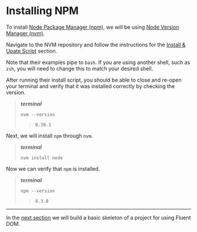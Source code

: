 # Installing NPM

To install [Node Package Manager (npm)](https://www.npmjs.com/), we will be using [Node Version Manager (nvm)](https://github.com/nvm-sh/nvm#installing-and-updating).

Navigate to the NVM repository and follow the instructions for the [Install & Upate Script](https://github.com/nvm-sh/nvm#install--update-script) section.

Note that their examples pipe to `bash`. If you are using another shell, such as `zsh`, you will need to change this to match your desired shell.

After running their install script, you should be able to close and re-open your terminal and verify that it was installed correctly by checking the version.

> **_terminal_**
> ```
> nvm --version
> ```
> > ```
> > 0.39.1
> > ```

Next, we will install `npm` through `nvm`.

> **_terminal_**
>
> ```
> nvm install node
> ```

Now we can verify that `npm` is installed.

> **_terminal_**
>
> ```
> npm --version
> ```
> > ```
> > 8.3.0
> > ```

---

In the [next section](./project-setup.md) we will build a basic skeleton of a project for using Fluent DOM.
